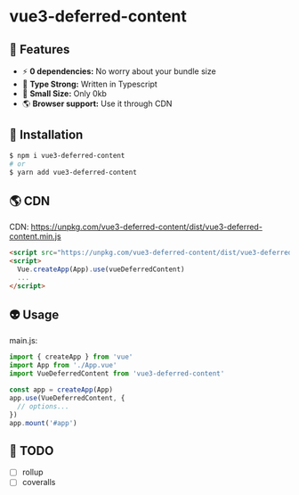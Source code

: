 # vue3-deferred-content


## 🚀 Features
- ⚡ **0 dependencies:** No worry about your bundle size
- 🦾 **Type Strong:** Written in Typescript
- 💪 **Small Size:** Only 0kb
- 🌎 **Browser support:** Use it through CDN

## 📎 Installation
```sh
$ npm i vue3-deferred-content
# or
$ yarn add vue3-deferred-content
```

## 🌎 CDN

CDN: https://unpkg.com/vue3-deferred-content/dist/vue3-deferred-content.min.js
```html
<script src="https://unpkg.com/vue3-deferred-content/dist/vue3-deferred-content.min.js"></script>
<script>
  Vue.createApp(App).use(vueDeferredContent)
  ...
</script>
```

## 👽 Usage

main.js:

```js
import { createApp } from 'vue'
import App from './App.vue'
import VueDeferredContent from 'vue3-deferred-content'

const app = createApp(App)
app.use(VueDeferredContent, {
  // options...
})
app.mount('#app')
```

## 📄 TODO
- [ ] rollup
- [ ] coveralls

